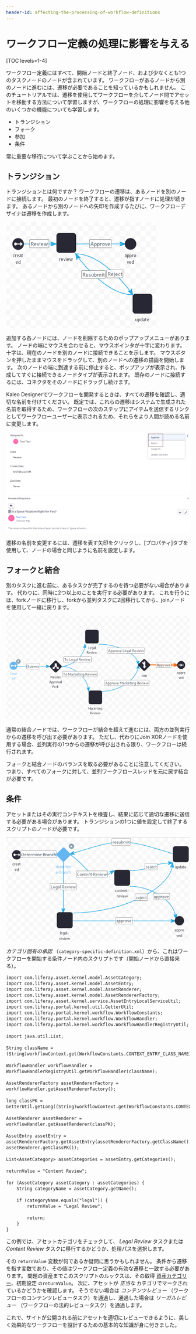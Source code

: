 ```yaml
---
header-id: affecting-the-processing-of-workflow-definitions
---
```


# ワークフロー定義の処理に影響を与える

[TOC levels=1-4]

ワークフロー定義にはすべて、開始ノードと終了ノード、および少なくとも1つのタスクノードのノードが含まれています。 ワークフローがあるノードから別のノードに進むには、遷移が必要であることを知っているかもしれません。 このチュートリアルでは、遷移を使用してワークフローを介してノード間でアセットを移動する方法について学習しますが、ワークフローの処理に影響を与える他のいくつかの機能についても学習します。

  - トランジション
  - フォーク
  - 参加
  - 条件

常に重要な移行について学ぶことから始めます。

## トランジション

トランジションとは何ですか？ ワークフローの遷移は、あるノードを別のノードに接続します。 最初のノードを終了すると、遷移が指すノードに処理が続きます。 あるノードから別のノードへの矢印を作成するたびに、ワークフローデザイナは遷移を作成します。

![図1：ノードを接続し、ワークフロー処理をトランジションで処理します。 単一の承認者ワークフローには、送信、再送信、拒否、および承認という名前の遷移があります。](../../../images-dxp/workflow-designer-single-approver.png)

追加する各ノードには、ノードを削除するためのポップアップメニューがあります。 ノードの端にマウスを合わせると、マウスポインタが十字に変わります。 十字は、現在のノードを別のノードに接続できることを示します。 マウスボタンを押したままマウスをドラッグして、別のノードへの遷移の描画を開始します。 次のノードの端に到達する前に停止すると、ポップアップが表示され、作成してすぐに接続できるノードタイプが表示されます。 既存のノードに接続するには、コネクタをそのノードにドラッグし続けます。

Kaleo Designerでワークフローを開発するときは、すべての遷移を確認し、適切な名前を付けてください。 既定では、これらの遷移はシステムで生成された名前を取得するため、ワークフローの次のステップにアイテムを送信するリンクとしてワークフローユーザーに表示されるため、それらをより人間が読める名前に変更します。

![図2：単一の承認者ワークフローでは、レビュータスクのユーザーはアセットを承認または却下することを選択でき、アセットをEndNodeまたはUpdateタスクのいずれかに送信します。](../../../images-dxp/workflow-designer-transition-link.png)

遷移の名前を変更するには、遷移を表す矢印をクリックし、[プロパティ]タブを使用して、ノードの場合と同じように名前を設定します。

## フォークと結合

別のタスクに進む前に、あるタスクが完了するのを待つ必要がない場合があります。 代わりに、同時に2つ以上のことを実行する必要があります。 これを行うには、forkノードに移行し、forkから並列タスクに2回移行してから、joinノードを使用して一緒に戻ります。

![図3：フォークと結合を使用して、ワークフローで並列処理を有効にします。](../../../images-dxp/workflow-designer-fork-join.png)

通常の結合ノードでは、ワークフローが結合を超えて進むには、両方の並列実行からの遷移を呼び出す必要があります。 ただし、代わりにJoin XORノードを使用する場合、並列実行の1つからの遷移が呼び出される限り、ワークフローは続行されます。

フォークと結合ノードのバランスを取る必要があることに注意してください。 つまり、すべてのフォークに対して、並列ワークフロースレッドを元に戻す結合が必要です。

## 条件

アセットまたはその実行コンテキストを検査し、結果に応じて適切な遷移に送信する必要がある場合があります。 トランジションの1つに値を設定して終了するスクリプトのノードが必要です。

![図4：カテゴリ固有の承認の定義は、条件ノードで始まります。](../../../images-dxp/workflow-designer-cat-specific-condition.png)

*カテゴリ固有の承認* （`category-specific-definition.xml`）から、これはワークフローを開始する条件ノード内のスクリプトです（開始ノードから直接来る）。

    import com.liferay.asset.kernel.model.AssetCategory;
    import com.liferay.asset.kernel.model.AssetEntry;
    import com.liferay.asset.kernel.model.AssetRenderer;
    import com.liferay.asset.kernel.model.AssetRendererFactory;
    import com.liferay.asset.kernel.service.AssetEntryLocalServiceUtil;
    import com.liferay.portal.kernel.util.GetterUtil;
    import com.liferay.portal.kernel.workflow.WorkflowConstants;
    import com.liferay.portal.kernel.workflow.WorkflowHandler;
    import com.liferay.portal.kernel.workflow.WorkflowHandlerRegistryUtil;
    
    import java.util.List;
    
    String className = (String)workflowContext.get(WorkflowConstants.CONTEXT_ENTRY_CLASS_NAME);
    
    WorkflowHandler workflowHandler = WorkflowHandlerRegistryUtil.getWorkflowHandler(className);
    
    AssetRendererFactory assetRendererFactory = workflowHandler.getAssetRendererFactory();
    
    long classPK = GetterUtil.getLong((String)workflowContext.get(WorkflowConstants.CONTEXT_ENTRY_CLASS_PK));
    
    AssetRenderer assetRenderer = workflowHandler.getAssetRenderer(classPK);
    
    AssetEntry assetEntry = assetRendererFactory.getAssetEntry(assetRendererFactory.getClassName(), assetRenderer.getClassPK());
    
    List<AssetCategory> assetCategories = assetEntry.getCategories();
    
    returnValue = "Content Review";
    
    for (AssetCategory assetCategory : assetCategories) {
        String categoryName = assetCategory.getName();
    
        if (categoryName.equals("legal")) {
            returnValue = "Legal Review";
    
            return;
        }
    }

この例では、アセットカテゴリをチェックして、 *Legal Review* タスクまたは *Content Review* タスクに移行するかどうか、処理パスを選択します。

その `returnValue` 変数が何であるか疑問に思うかもしれません。 条件から遷移を指す変数であり、その値はワークフロー定義の有効な遷移と一致する必要があります。 問題の資産までこのスクリプトのルックスは、その取得 [資産カテゴリー](/docs/7-1/user/-/knowledge_base/u/defining-categories-for-content)、初期設定 `のreturnValue`。 次に、アセットが *正当な* カテゴリでマークされているかどうかを確認します。 そうでない場合は *コンテンツレビュー* （ワークフローのコンテンツレビュータスク）を通過し、通過した場合は *リーガルレビュー* （ワークフローの法的レビュータスク）を通過します。

これで、サイトが公開される前にアセットを適切にレビューできるように、美しく効果的なワークフローを設計するための基本的な知識が身に付きました。


<!-- ## Related Topics [](id=related-topics)

[Workflow Forms](discover/portal/-/knowledge_base/7-1/workflow-forms)

[Using Workflow](discover/portal/-/knowledge_base/7-1/enabling-workflow)

[Liferay's Workflow Framework](/docs/7-1/tutorials/-/knowledge_base/t/liferays-workflow-framework)

[Creating Simple Applications](discover/portal/-/knowledge_base/7-1/creating-simple-applications) -->

